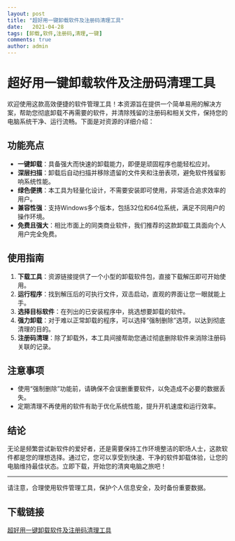```yaml
---
layout: post
title: "超好用一键卸载软件及注册码清理工具"
date:   2021-04-28
tags: [卸载,软件,注册码,清理,一键]
comments: true
author: admin
---
```

# 超好用一键卸载软件及注册码清理工具

欢迎使用这款高效便捷的软件管理工具！本资源旨在提供一个简单易用的解决方案，帮助您彻底卸载不再需要的软件，并清除残留的注册码和相关文件，保持您的电脑系统干净、运行流畅。下面是对资源的详细介绍：

## 功能亮点

- **一键卸载**：具备强大而快速的卸载能力，即便是顽固程序也能轻松应对。
- **深层扫描**：卸载后自动扫描并移除遗留的文件夹和注册表项，避免软件残留影响系统性能。
- **绿色便携**：本工具为轻量化设计，不需要安装即可使用，非常适合追求效率的用户。
- **兼容性强**：支持Windows多个版本，包括32位和64位系统，满足不同用户的操作环境。
- **免费且强大**：相比市面上的同类商业软件，我们推荐的这款卸载工具面向个人用户完全免费。

## 使用指南

1. **下载工具**：资源链接提供了一个小型的卸载软件包，直接下载解压即可开始使用。
2. **运行程序**：找到解压后的可执行文件，双击启动，直观的界面让您一眼就能上手。
3. **选择目标软件**：在列出的已安装程序中，挑选想要卸载的软件。
4. **强力卸载**：对于难以正常卸载的程序，可以选择“强制删除”选项，以达到彻底清理的目的。
5. **注册码清理**：除了卸载外，本工具间接帮助您通过彻底删除软件来消除注册码关联的记录。

## 注意事项

- 使用“强制删除”功能前，请确保不会误删重要软件，以免造成不必要的数据丢失。
- 定期清理不再使用的软件有助于优化系统性能，提升开机速度和运行效率。

## 结论

无论是频繁尝试新软件的爱好者，还是需要保持工作环境整洁的职场人士，这款软件都是您的理想选择。通过它，您可以享受到快速、干净的软件卸载体验，让您的电脑维持最佳状态。立即下载，开始您的清爽电脑之旅吧！

---

请注意，合理使用软件管理工具，保护个人信息安全，及时备份重要数据。

## 下载链接

[超好用一键卸载软件及注册码清理工具](https://pan.quark.cn/s/db2e69d8100d)
